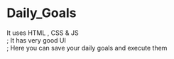 # Daily_Goals
It uses HTML , CSS & JS
</br>;
It has very good UI
</br>;
 Here you can save your daily goals and execute them

